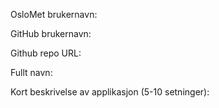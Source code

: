 OsloMet brukernavn:

GitHub brukernavn:

Github repo URL:

Fullt navn:

Kort beskrivelse av applikasjon (5-10 setninger):
